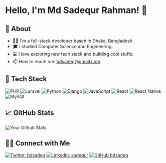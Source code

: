# Hello, I'm Md Sadequr Rahman! 👋

## 🧐 About

- 🏄‍♀️ I'm a full-stack developer based in Dhaka, Bangladesh.
- 🎓 I studied Computer Science and Engineering.
- 💻 I love exploring new tech stack and building cool stuffs.
- 📫 How to reach me: bdsadeq@gmail.com 

## 🔭 Tech Stack


![PHP](https://img.shields.io/badge/-PHP-black?style=flat-square&logo=php)
![Laravel](https://img.shields.io/badge/-Laravel-black?style=flat-square&logo=laravel)
![Python](https://img.shields.io/badge/-Python-black?style=flat-square&logo=python)
![Django](https://img.shields.io/badge/-Django-black?style=flat-square&logo=django)
![JavaScript](https://img.shields.io/badge/-JavaScript-black?style=flat-square&logo=javascript)
![React](https://img.shields.io/badge/-React-black?style=flat-square&logo=react)
![React Native](https://img.shields.io/badge/-React_Native-black?style=flat-square&logo=react)
![MySQL](https://img.shields.io/badge/-MySQL-black?style=flat-square&logo=mysql)



## 📈 GitHub Stats

![Your Github Stats](https://github-readme-stats.vercel.app/api?username=bdsadeq&show_icons=true&hide_border=true&count_private=true)


## 🤝🏻 Connect with Me

[![Twitter: bdsadeq](https://img.shields.io/twitter/follow/bdsadeq?style=social)](https://twitter.com/bdsadeq)
[![Linkedin: sadequr](https://img.shields.io/badge/-sadequr-blue?style=flat-square&logo=Linkedin&logoColor=white&link=https://www.linkedin.com/in/sadequr/)](https://www.linkedin.com/in/sadequr/)
[![GitHub bdsadeq](https://img.shields.io/github/followers/bdsadeq?label=follow&style=social)](https://github.com/bdsadeq)
